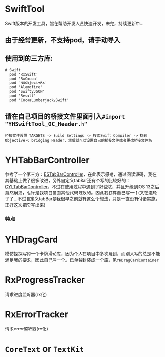 # SwiftTool
Swift版本的开发工具，旨在帮助开发人员快速开发，未完，持续更新中...

## 由于经常更新，不支持pod，请手动导入
## 使用到的三方库:
```
# Swift
  pod 'RxSwift'
  pod 'RxCocoa'
  pod 'NSObject+Rx'
  pod 'Alamofire'
  pod 'SwiftyJSON'
  pod 'Result'
  pod 'CocoaLumberjack/Swift'
```
## 请在自己项目的桥接文件里面引入`#import "YHSwiftTool_OC_Header.h"`
```
桥接文件设置:TARGETS -> Build Settings -> 搜索Swift Compiler -> 找到Objective-C bridging Header，然后就可以设置自己的桥接文件或者更改桥接文件名
```







# YHTabBarController
 参考了一个第三方：[ESTabBarController](https://github.com/eggswift/ESTabBarController)，在此表示感谢，通过阅读源码，我在其基础上做了很多改进，另外自定义tabBar还有个写的比较好的：[CYLTabBarController](https://github.com/ChenYilong/CYLTabBarController)，不过在使用过程中遇到了好些坑，并且升级到iOS 13之后竟然崩溃，也许是我项目里面其他代码导致的。因此我打算自己写一个(又在造轮子了...不过自定义tabBar是我很早之前就有这么个想法，只是一直没有付诸实施，正好这次把它写出来)

### 特点



# YHDragCard
 模仿探探写的一个卡牌滑动库，因为个人在项目中多次用到，而别人写的总是不能满足我的要求，因此自己写一个。已单独封装成一个库，见`YHDragCardContainer`


# RxProgressTracker
请求进度监听器(rx化)

# RxErrorTracker
请求error监听器(rx化)


# `CoreText` or `TextKit`
